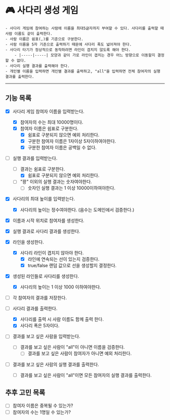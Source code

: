 # 🎮 사다리 생성 게임

```
- 사다리 게임에 참여하는 사람에 이름을 최대5글자까지 부여할 수 있다. 사다리를 출력할 때 사람 이름도 같이 출력한다.
- 사람 이름은 쉼표(,)를 기준으로 구분한다.
- 사람 이름을 5자 기준으로 출력하기 때문에 사다리 폭도 넓어져야 한다.
- 사다리 타기가 정상적으로 동작하려면 라인이 겹치지 않도록 해야 한다.
    - |-----|-----| 모양과 같이 가로 라인이 겹치는 경우 어느 방향으로 이동할지 결정할 수 없다.
- 사다리 실행 결과를 출력해야 한다.
- 개인별 이름을 입력하면 개인별 결과를 출력하고, "all"을 입력하면 전체 참여자의 실행 결과를 출력한다.
```
---
## 기능 목록

- [x] 사다리 게임 참여자 이름을 입력받는다.
  - [x] 참여자의 수는 최대 10000명이다.
  - [x] 참여자 이름은 쉼표로 구분한다.
    - [x] 쉼표로 구분되지 않으면 예외 처리한다.
    - [x] 구분한 참여자 이름은 1자이상 5자이하여야한다.
    - [x] 구분한 참여자 이름은 공백일 수 없다.

- [ ] 실행 결과를 입력받는다.
  - [ ] 결과는 쉼표로 구분한다.
    - [x] 쉼표로 구분되지 않으면 예외 처리한다.
  - [ ] "꽝" 이외의 실행 결과는 숫자여야한다.
    - [ ] 숫자인 실행 결과는 1 이상 10000이하여야한다.

- [x] 사다리의 최대 높이를 입력받는다.
  - [x] 사다리의 높이는 정수여야한다. (음수는 도메인에서 검증한다.)

- [x] 이름과 시작 위치로 참여자를 생성한다.
- [x] 실행 결과로 사다리 결과를 생성한다.

- [x] 라인을 생성한다.
  - [x] 사다리 라인이 겹치지 않아야 한다.
    - [x] 라인에 연속되는 선이 있는지 검증한다.
    - [x] true/false 랜덤 값으로 선을 생성할지 결정한다. 

- [x] 생성된 라인들로 사다리를 생성한다.
  - [x] 사다리의 높이는 1 이상 1000 이하여야한다.

- [ ] 각 참여자의 결과를 저장한다.

- [ ] 사다리 결과를 출력한다.
  - [x] 사다리를 출력 시 사람 이름도 함께 출력 한다.
  - [x] 사다리 폭은 5자이다.

- [ ] 결과를 보고 싶은 사람을 입력받는다.
  - [ ] 결과를 보고 싶은 사람이 "all"이 아니면 이름을 검증한다.
    - [ ] 결과를 보고 싶은 사람이 참여자가 아니면 예외 처리한다.
- [ ] 결과를 보고 싶은 사람의 실행 결과를 출력한다.
  - [ ] 결과를 보고 싶은 사람이 "all"이면 모든 참여자의 실행 결과를 출력한다.

## 추후 고민 목록
- [ ] 참여자 이름은 중복될 수 있는가?
- [ ] 참여자의 수는 1명일 수 있는가?
